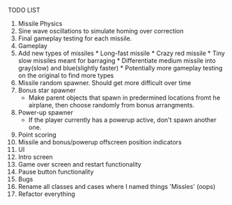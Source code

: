 TODO LIST

1. Missile Physics
  1. Sine wave oscillations to simulate homing over correction
  2. Final gameplay testing for each missile.
2. Gameplay
  1. Add new types of missiles
    * Long-fast missile
	* Crazy red missile
	* Tiny slow missiles meant for barraging
	* Differentiate medium missile into gray(slow) and blue(slightly faster)
	* Potentially more gameplay testing on the original to find more types
  2. Missile random spawner. Should get more difficult over time
  3. Bonus star spawner
     * Make parent objects that spawn in predermined locations fromt he airplane, then choose randomly from bonus arrangments.
  4. Power-up spawner
	 * If the player currently has a powerup active, don't spawn another one.
  5. Point scoring
  6. Missile and bonus/powerup offscreen position indicators
3. UI
  1. Intro screen
  2. Game over screen and restart functionality
  3. Pause button functionality
4. Bugs
  1. Rename all classes and cases where I named things 'Missles' (oops)
  2. Refactor everything